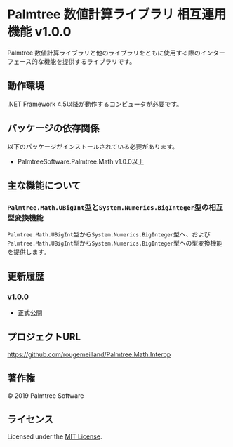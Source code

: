 Palmtree 数値計算ライブラリ 相互運用機能 v1.0.0
=============================================
Palmtree 数値計算ライブラリと他のライブラリをともに使用する際のインターフェース的な機能を提供するライブラリです。
 
動作環境
--------
.NET Framework 4.5以降が動作するコンピュータが必要です。

パッケージの依存関係
-------------------
以下のパッケージがインストールされている必要があります。
* PalmtreeSoftware.Palmtree.Math v1.0.0以上

主な機能について
---------------
### `Palmtree.Math.UBigInt`型と`System.Numerics.BigInteger`型の相互型変換機能 ###
`Palmtree.Math.UBigInt`型から`System.Numerics.BigInteger`型へ、および
`Palmtree.Math.UBigInt`型から`System.Numerics.BigInteger`型への型変換機能を提供します。
 
更新履歴
--------
### v1.0.0 ###
* 正式公開

プロジェクトURL
--------------
https://github.com/rougemeilland/Palmtree.Math.Interop

著作権
------
&copy; 2019 Palmtree Software

ライセンス
----------
Licensed under the [MIT License][mit].
 
[MIT]: http://www.opensource.org/licenses/mit-license.php
